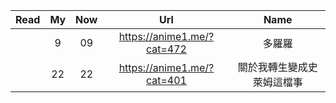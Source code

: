  | Read|My|Now|Url|Name |
 | :-:|:-:|:-:|:-:|:-: |
 |  | 9 | 09 |    https://anime1.me/?cat=472     | 多羅羅  |
 |  | 22 | 22 |    https://anime1.me/?cat=401    | 關於我轉生變成史萊姆這檔事  |
